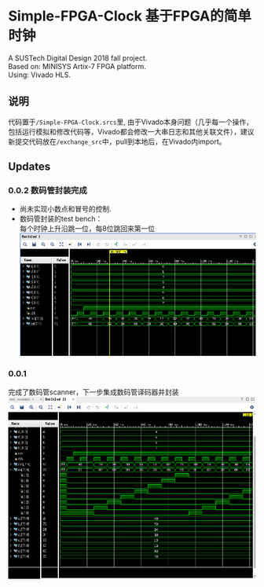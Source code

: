 # Simple-FPGA-Clock 基于FPGA的简单时钟
A SUSTech Digital Design 2018 fall project.  
Based on: MINISYS Artix-7 FPGA platform.  
Using: Vivado HLS.  
## 说明
代码置于`/Simple-FPGA-Clock.srcs`里, 由于Vivado本身问题（几乎每一个操作，包括运行模拟和修改代码等，Vivado都会修改一大串日志和其他关联文件），建议新提交代码放在`/exchange_src`中，pull到本地后，在Vivado内import。
## Updates
### 0.0.2 数码管封装完成
* 尚未实现小数点和冒号的控制.  
* 数码管封装的test bench：  
    每个时钟上升沿跳一位，每8位跳回来第一位  
    ![scanner_tb](https://github.com/TsingWei/Simple-FPGA-Clock/blob/master/img/seg_assembly_tb.png)

### 0.0.1
完成了数码管scanner，下一步集成数码管译码器并封装
![scanner_tb](https://github.com/TsingWei/Simple-FPGA-Clock/blob/master/img/scanner_tb.png)
